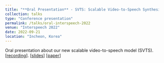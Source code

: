 ```yaml
---
title: "**Oral Presentation** - SVTS: Scalable Video-to-Speech Synthesis"
collection: talks
type: "Conference presentation"
permalink: /talks/oral-interspeech-2022
venue: "Interspeech 2022"
date: 2022-09-21
location: "Incheon, Korea"
---
```


Oral presentation about our new scalable video-to-speech model (SVTS). [[recording](https://drive.google.com/file/d/1kSElvIhGotH_rdgyaLs-IUU9PvzcGyFx/view?usp=share_link)]. [[slides](https://docs.google.com/presentation/d/12MJsxogi5O5SfWo_uhKgynSjPYqLNrtPpjd3al3AXho/edit?usp=sharing)] [[paper](https://arxiv.org/abs/2205.02058)]